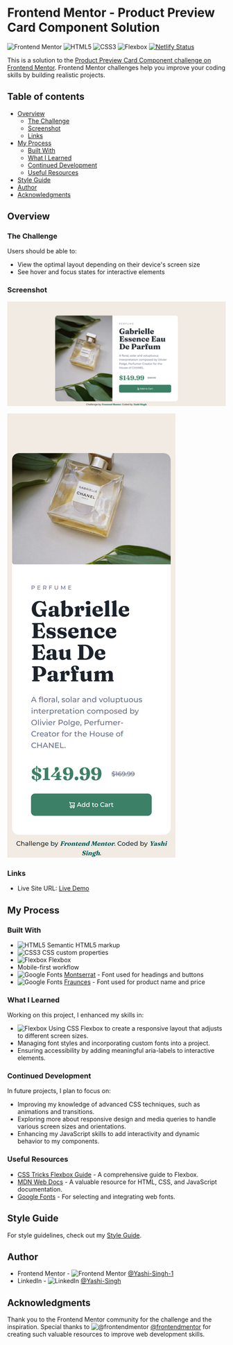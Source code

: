 # Frontend Mentor - Product Preview Card Component Solution

![Frontend Mentor](https://img.shields.io/badge/Frontend%20Mentor-%F0%9F%91%8D-brightgreen)
![HTML5](https://img.shields.io/badge/HTML5-%23E34F26.svg?&style=flat&logo=html5&logoColor=white)
![CSS3](https://img.shields.io/badge/CSS3-%231572B6.svg?&style=flat&logo=css3&logoColor=white)
![Flexbox](https://img.shields.io/badge/Flexbox-%23F7DF1E.svg?&style=flat&logo=flexbox&logoColor=white)
[![Netlify Status](https://api.netlify.com/api/v1/badges/46dae306-cc16-4581-b652-70dd09f03e65/deploy-status)](https://app.netlify.com/sites/product-preview-card-compnent/deploys)

This is a solution to the [Product Preview Card Component challenge on Frontend Mentor](https://www.frontendmentor.io/challenges/product-preview-card-component-GO7UmttRfa). Frontend Mentor challenges help you improve your coding skills by building realistic projects.

## Table of contents

- [Overview](#overview)
  - [The Challenge](#the-challenge)
  - [Screenshot](#screenshot)
  - [Links](#links)
- [My Process](#my-process)
  - [Built With](#built-with)
  - [What I Learned](#what-i-learned)
  - [Continued Development](#continued-development)
  - [Useful Resources](#useful-resources)
- [Style Guide](#style-guide)
- [Author](#author)
- [Acknowledgments](#acknowledgments)

## Overview

### The Challenge

Users should be able to:

- View the optimal layout depending on their device's screen size
- See hover and focus states for interactive elements

### Screenshot

![Product Preview Card Component Desktop Preview](images/Desktop-Preview.png)

![Product Preview Card Component Mobile Preview](images/Mobile-Preview.png)

### Links

- Live Site URL: [Live Demo](https://product-preview-card-compnent.netlify.app/)

## My Process

### Built With

- ![HTML5](https://img.shields.io/badge/HTML5-%23E34F26.svg?&style=flat&logo=html5&logoColor=white) Semantic HTML5 markup
- ![CSS3](https://img.shields.io/badge/CSS3-%231572B6.svg?&style=flat&logo=css3&logoColor=white) CSS custom properties
- ![Flexbox](https://img.shields.io/badge/Flexbox-%23F7DF1E.svg?&style=flat&logo=flexbox&logoColor=white) Flexbox
- Mobile-first workflow
- ![Google Fonts](https://img.shields.io/badge/Google%20Fonts-%234285F4.svg?&style=flat&logo=googlefonts&logoColor=white) [Montserrat](https://fonts.google.com/specimen/Montserrat) - Font used for headings and buttons
- ![Google Fonts](https://img.shields.io/badge/Google%20Fonts-%234285F4.svg?&style=flat&logo=googlefonts&logoColor=white) [Fraunces](https://fonts.google.com/specimen/Fraunces) - Font used for product name and price

### What I Learned

Working on this project, I enhanced my skills in:

- ![Flexbox](https://img.shields.io/badge/Flexbox-%23F7DF1E.svg?&style=flat&logo=flexbox&logoColor=white) Using CSS Flexbox to create a responsive layout that adjusts to different screen sizes.
- Managing font styles and incorporating custom fonts into a project.
- Ensuring accessibility by adding meaningful aria-labels to interactive elements.

### Continued Development

In future projects, I plan to focus on:

- Improving my knowledge of advanced CSS techniques, such as animations and transitions.
- Exploring more about responsive design and media queries to handle various screen sizes and orientations.
- Enhancing my JavaScript skills to add interactivity and dynamic behavior to my components.

### Useful Resources

- [CSS Tricks Flexbox Guide](https://css-tricks.com/snippets/css/a-guide-to-flexbox/) - A comprehensive guide to Flexbox.
- [MDN Web Docs](https://developer.mozilla.org/en-US/) - A valuable resource for HTML, CSS, and JavaScript documentation.
- [Google Fonts](https://fonts.google.com/) - For selecting and integrating web fonts.

## Style Guide

For style guidelines, check out my [Style Guide](Style-Guide.md).

## Author

- Frontend Mentor - ![Frontend Mentor](https://img.shields.io/badge/Frontend%20Mentor-%F0%9F%91%8D-brightgreen) [@Yashi-Singh-1](https://www.frontendmentor.io/profile/Yashi-Singh-1)
- LinkedIn - ![LinkedIn](https://img.shields.io/badge/LinkedIn-%230077B5.svg?&style=flat&logo=linkedin&logoColor=white) [@Yashi-Singh](https://www.linkedin.com/in/yashi-singh-b4143a246)

## Acknowledgments

Thank you to the Frontend Mentor community for the challenge and the inspiration. Special thanks to ![@frontendmentor](https://img.shields.io/badge/Frontend%20Mentor-%F0%9F%91%8D-brightgreen) [@frontendmentor](https://www.frontendmentor.io/) for creating such valuable resources to improve web development skills.
